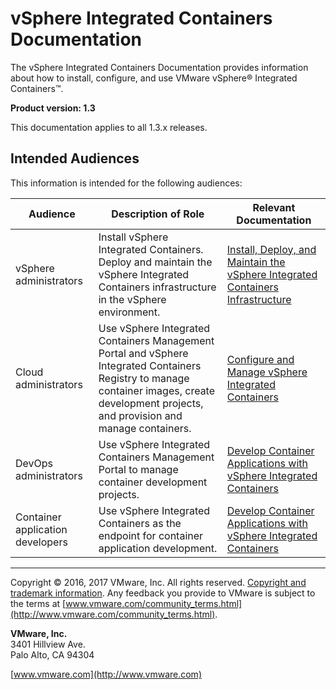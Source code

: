 # vSphere Integrated Containers Documentation

The vSphere Integrated Containers Documentation provides information about how to install, configure, and use VMware vSphere&reg; Integrated Containers&trade;.

**Product version: 1.3**

This documentation applies to all 1.3.x releases.

## Intended Audiences

This information is intended for the following audiences:

|**Audience**|**Description of Role**|**Relevant Documentation**|
|---|---|---|
|vSphere administrators|Install vSphere Integrated Containers. Deploy  and maintain the vSphere Integrated Containers infrastructure in the vSphere environment.|[Install, Deploy, and Maintain the vSphere Integrated Containers Infrastructure](vic_vsphere_admin/README.md)|
|Cloud administrators|Use vSphere Integrated Containers Management Portal and vSphere Integrated Containers Registry to manage container images, create development projects, and provision and manage containers. |[Configure and Manage vSphere Integrated Containers](vic_cloud_admin/README.md)|
|DevOps administrators|Use vSphere Integrated Containers Management Portal to manage container development projects.|[Develop Container Applications with vSphere Integrated Containers](vic_app_dev/README.md)|
|Container application developers|Use vSphere Integrated Containers as the endpoint for container application development.|[Develop Container Applications with vSphere Integrated Containers](vic_app_dev/README.md)|
 

----------

Copyright &copy; 2016, 2017 VMware, Inc. All rights reserved. [Copyright and trademark information](http://pubs.vmware.com/copyright-trademark.html). Any feedback you provide to VMware is subject to the terms at [www.vmware.com/community_terms.html](http://www.vmware.com/community_terms.html).

**VMware, Inc.**<br>
3401 Hillview Ave.<br>
Palo Alto, CA 94304

[www.vmware.com](http://www.vmware.com)
